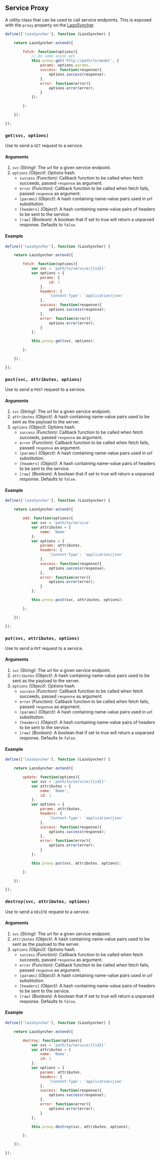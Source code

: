 ## Service Proxy

A utility class that can be used to call service endpoints.
This is exposed with the `proxy` property on the [LazoSyncher](LazoSyncher.md#proxy)

```js
define(['lazoSyncher'], function (LazoSyncher) {

    return LazoSyncher.extend({

        fetch: function(options){
            // Do some async get
            this.proxy.get('http://path/to/model', {
                params: options.params,
                success: function(response){
                    options.success(response);
                },
                error: function(error){
                    options.error(error);
                }
            });

        };

    });

});
```

### `get(svc, options)`

Use to send a `GET` request to a service.

#### Arguments
1. `svc` *(String)*: The url for a given service endpoint.
1. `options` *(Object)*: Options hash.
    - `success` *(Function)*: Callback function to be called when fetch succeeds, passed `response` as argument.
    - `error` *(Function)*: Callback function to be called when fetch fails, passed `response` as argument.
    - `[params]` *(Object)*: A hash containing name-value pairs used in url substitution.
    - `[headers]` *(Object)*: A hash containing name-value pairs of headers to be sent to the service.
    - `[raw]` *(Boolean)*: A boolean that if set to true will return a unparsed response. Defaults to `false`.

#### Example
```js
define(['lazoSyncher'], function (LazoSyncher) {

    return LazoSyncher.extend({

        fetch: function(options){
            var svc = 'path/to/service/{{id}}'
            var options = {
                params: {
                    id: 1
                },
                headers: {
                    'Content-Type': 'application/json'
                },
                success: function(response){
                    options.success(response);
                },
                error: function(error){
                    options.error(error);
                }
            };

            this.proxy.get(svc, options);

        };

    });

});
```

### `post(svc, attributes, options)`

Use to send a `POST` request to a service.

#### Arguments
1. `svc` *(String)*: The url for a given service endpoint.
1. `attributes` *(Object)*: A hash containing name-value pairs used to be sent as the payload to the server.
1. `options` *(Object)*: Options hash.
    - `success` *(Function)*: Callback function to be called when fetch succeeds, passed `response` as argument.
    - `error` *(Function)*: Callback function to be called when fetch fails, passed `response` as argument.
    - `[params]` *(Object)*: A hash containing name-value pairs used in url substitution.
    - `[headers]` *(Object)*: A hash containing name-value pairs of headers to be sent to the service.
    - `[raw]` *(Boolean)*: A boolean that if set to true will return a unparsed response. Defaults to `false`.

#### Example
```js
define(['lazoSyncher'], function (LazoSyncher) {

    return LazoSyncher.extend({

        add: function(options){
            var svc = 'path/to/service'
            var attributes = {
                name: 'Name'
            };
            var options = {
                params: attributes,
                headers: {
                    'Content-Type': 'application/json'
                },
                success: function(response){
                    options.success(response);
                },
                error: function(error){
                    options.error(error);
                }
            };

            this.proxy.post(svc, attributes, options);

        };

    });

});
```

### `put(svc, attributes, options)`

Use to send a `PUT` request to a service.

#### Arguments
1. `svc` *(String)*: The url for a given service endpoint.
1. `attributes` *(Object)*: A hash containing name-value pairs used to be sent as the payload to the server.
1. `options` *(Object)*: Options hash.
    - `success` *(Function)*: Callback function to be called when fetch succeeds, passed `response` as argument.
    - `error` *(Function)*: Callback function to be called when fetch fails, passed `response` as argument.
    - `[params]` *(Object)*: A hash containing name-value pairs used in url substitution.
    - `[headers]` *(Object)*: A hash containing name-value pairs of headers to be sent to the service.
    - `[raw]` *(Boolean)*: A boolean that if set to true will return a unparsed response. Defaults to `false`.

#### Example
```js
define(['lazoSyncher'], function (LazoSyncher) {

    return LazoSyncher.extend({

        update: function(options){
            var svc = 'path/to/service/{{id}}'
            var attributes = {
                name: 'Name',
                id: 1
            };
            var options = {
                params: attributes,
                headers: {
                    'Content-Type': 'application/json'
                },
                success: function(response){
                    options.success(response);
                },
                error: function(error){
                    options.error(error);
                }
            };

            this.proxy.put(svc, attributes, options);

        };

    });

});
```

### `destroy(svc, attributes, options)`

Use to send a `DELETE` request to a service.

#### Arguments
1. `svc` *(String)*: The url for a given service endpoint.
1. `attributes` *(Object)*: A hash containing name-value pairs used to be sent as the payload to the server.
1. `options` *(Object)*: Options hash.
    - `success` *(Function)*: Callback function to be called when fetch succeeds, passed `response` as argument.
    - `error` *(Function)*: Callback function to be called when fetch fails, passed `response` as argument.
    - `[params]` *(Object)*: A hash containing name-value pairs used in url substitution.
    - `[headers]` *(Object)*: A hash containing name-value pairs of headers to be sent to the service.
    - `[raw]` *(Boolean)*: A boolean that if set to true will return a unparsed response. Defaults to `false`.

#### Example
```js
define(['lazoSyncher'], function (LazoSyncher) {

    return LazoSyncher.extend({

        destroy: function(options){
            var svc = 'path/to/service/{{id}}'
            var attributes = {
                name: 'Name',
                id: 1
            };
            var options = {
                params: attributes,
                headers: {
                    'Content-Type': 'application/json'
                },
                success: function(response){
                    options.success(response);
                },
                error: function(error){
                    options.error(error);
                }
            };

            this.proxy.destroy(svc, attributes, options);

        };

    });

});
```
